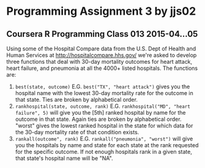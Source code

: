 Programming Assignment 3 by jjs02
=================================
Coursera R Programming Class 013 2015-04...05
---------------------------------------------
Using some of the Hospital Compare data from the U.S. Dept of Health and Human Services at http://hospitalcompare.hhs.gov/
we're asked to develop three functions that deal with 30-day mortality outcomes for heart attack, heart failure, and pneumonia
at all the 4000+ listed hospitals. The functions are:

1. `best(state, outcome)` E.G. `best("TX", "heart attack")` gives you the hospital name with the lowest 30-day mortality rate
for the outcome in that state. Ties are broken by alphabetical order.
2. `rankhospital(state, outcome, rank)` E.G. `rankhospital("MD", "heart failure", 5)` will give you the [5th] ranked hospital
by name for the outcome in that state. Again ties are broken by alphabetical order. "worst" gives the lowest ranked hospital in
the state for which data for the 30-day mortality rate of that condition exists.
3. `rankall(outcome", rank)` E.G. `rankall("pneumonia", "worst")` will give you the hospitals by name and state for each state
at the rank requested for the specific outcome. If not enough hospitals rank in a given state, that state's hospital name will
be "NA".

